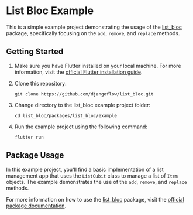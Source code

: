 # List Bloc Example

This is a simple example project demonstrating the usage of the [list_bloc](https://pub.dev/packages/list_bloc) package, specifically focusing on the `add`, `remove`, and `replace` methods.

## Getting Started

1. Make sure you have Flutter installed on your local machine. For more information, visit the [official Flutter installation guide](https://flutter.dev/docs/get-started/install).

2. Clone this repository:
    ```
    git clone https://github.com/djangoflow/list_bloc.git
    ```

3. Change directory to the list_bloc example project folder:
    ```
    cd list_bloc/packages/list_bloc/example
    ```

4. Run the example project using the following command:
    ```
    flutter run
    ```

## Package Usage

In this example project, you'll find a basic implementation of a list management app that uses the `ListCubit` class to manage a list of `Item` objects. The example demonstrates the use of the `add`, `remove`, and `replace` methods.

For more information on how to use the [list_bloc](https://pub.dev/packages/list_bloc) package, visit the [official package documentation](https://pub.dev/documentation/list_bloc/latest/).
